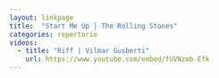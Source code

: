 ```yaml
---
layout: linkpage
title:  "Start Me Up | The Rolling Stones"
categories: repertorie
videos:
  - title: "Riff | Vilmar Gusberti"
    url: https://www.youtube.com/embed/fUVNzmb-Efk
---
```


